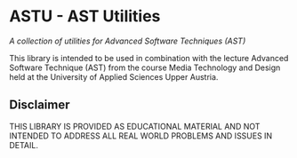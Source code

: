 # ASTU - AST Utilities
*A collection of utilities for Advanced Software Techniques (AST)*

This library is intended to be used in combination with the lecture Advanced Software Technique (AST) from the course Media Technology and Design held at the University of Applied Sciences Upper Austria.

## Disclaimer

THIS LIBRARY IS PROVIDED AS EDUCATIONAL MATERIAL AND NOT INTENDED
TO ADDRESS ALL REAL WORLD PROBLEMS AND ISSUES IN DETAIL.
